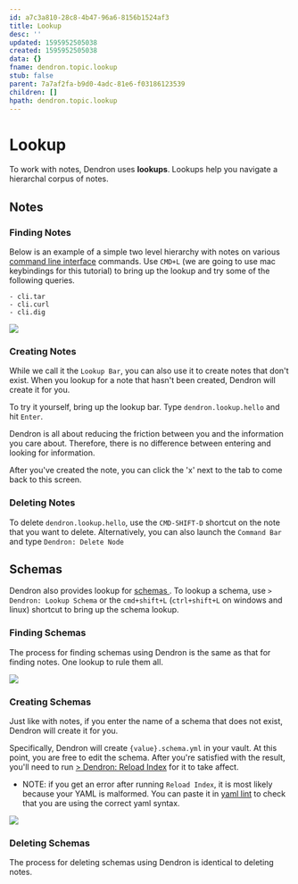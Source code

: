 ```yaml
---
id: a7c3a810-28c8-4b47-96a6-8156b1524af3
title: Lookup
desc: ''
updated: 1595952505038
created: 1595952505038
data: {}
fname: dendron.topic.lookup
stub: false
parent: 7a7af2fa-b9d0-4adc-81e6-f03186123539
children: []
hpath: dendron.topic.lookup
---
```

# Lookup

To work with notes, Dendron uses  **lookups**. Lookups help you navigate a hierarchal corpus of notes.

## Notes

### Finding Notes

Below is an example of a simple two level hierarchy with notes on various [command line interface](https://en.wikipedia.org/wiki/Command-line_interface) commands. Use `CMD+L` (we are going to use mac keybindings for this tutorial) to bring up the lookup and try some of the following queries.

```
- cli.tar
- cli.curl
- cli.dig
```

![](https://foundation-prod-assetspublic53c57cce-8cpvgjldwysl.s3-us-west-2.amazonaws.com/assets/images/lookup-cli.gif)

### Creating Notes

While we call it the `Lookup Bar`, you can also use it to create notes that don't exist. When you lookup for a note that hasn't been created, Dendron will create it for you. 

To try it yourself, bring up the lookup bar. Type `dendron.lookup.hello` and hit `Enter`.

Dendron is all about reducing the friction between you and the information you care about. Therefore, there is no difference between entering and looking for information.

After you've created the note, you can click the 'x' next to the tab to come back to this screen.

### Deleting Notes

To delete `dendron.lookup.hello`, use the `CMD-SHIFT-D` shortcut on the note that you want to delete. Alternatively, you can also launch the `Command Bar` and type `Dendron: Delete Node` 

## Schemas

Dendron also provides lookup for [schemas ](c5e5adde-5459-409b-b34d-a0d75cbb1052). To lookup a schema, use `> Dendron: Lookup Schema` or the `cmd+shift+L` (`ctrl+shift+L` on windows and linux) shortcut to bring up the schema lookup.

### Finding Schemas

The process for finding schemas using Dendron is the same as that for finding notes. One lookup to rule them all. 

![](https://foundation-prod-assetspublic53c57cce-8cpvgjldwysl.s3-us-west-2.amazonaws.com/assets/images/schema-lookup.gif)

### Creating Schemas

Just like with notes, if you enter the name of a schema that does not exist, Dendron will create it for you.

Specifically, Dendron will create `{value}.schema.yml` in your vault. At this point, you are free to edit the schema. After you're satisfied with the result, you'll need to run [> Dendron: Reload Index](eea2b078-1acc-4071-a14e-18299fc28f47) for it to take affect. 

- NOTE: if you get an error after running `Reload Index`, it is most likely because your YAML is malformed. You can paste it in [yaml lint](http://www.yamllint.com/) to check that you are using the correct yaml syntax. 

![](https://foundation-prod-assetspublic53c57cce-8cpvgjldwysl.s3-us-west-2.amazonaws.com/assets/images/schema-create.gif)

### Deleting Schemas

The process for deleting schemas using Dendron is identical to deleting notes. 
